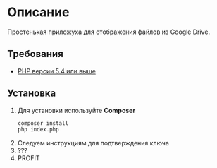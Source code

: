 
# Описание #
Простенькая приложуха для отображения файлов из Google Drive.

## Требования ##
* [PHP версии 5.4 или выше](https://www.php.net/)

## Установка ##

1. Для установки используйте **Composer**
    ```php
   composer install
   php index.php
    ```
1. Следуем инструкциям для подтверждения ключа
1. ???
1. PROFIT